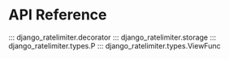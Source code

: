 # API Reference

::: django_ratelimiter.decorator
::: django_ratelimiter.storage
::: django_ratelimiter.types.P
::: django_ratelimiter.types.ViewFunc
